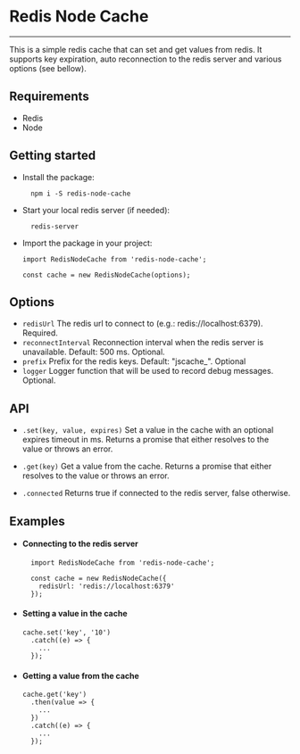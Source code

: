 # Redis Node Cache

***

This is a simple redis cache that can set and get values from redis.
It supports key expiration, auto reconnection to the redis server and various options (see bellow).

## Requirements

- Redis
- Node

## Getting started

- Install the package:  

  ```
    npm i -S redis-node-cache
  ```

- Start your local redis server (if needed):

  ```
    redis-server
  ```

- Import the package in your project:

  ```
  import RedisNodeCache from 'redis-node-cache';

  const cache = new RedisNodeCache(options);
  ```

## Options

- `redisUrl` The redis url to connect to (e.g.: redis://localhost:6379). Required.
- `reconnectInterval` Reconnection interval when the redis server is unavailable. Default: 500 ms. Optional.
- `prefix` Prefix for the redis keys. Default: "jscache_". Optional
- `logger` Logger function that will be used to record debug messages. Optional.

## API

- `.set(key, value, expires)` Set a value in the cache with an optional expires timeout in ms. Returns a promise that either resolves to the value or throws an error.

- `.get(key)` Get a value from the cache. Returns a promise that either resolves to the value or throws an error.

- `.connected` Returns true if connected to the redis server, false otherwise.

## Examples

- #### Connecting to the redis server

  ```
    import RedisNodeCache from 'redis-node-cache';

    const cache = new RedisNodeCache({
      redisUrl: 'redis://localhost:6379'
    });
  ```

- #### Setting a value in the cache

  ```
  cache.set('key', '10')
    .catch((e) => {
      ...
    });
  ```

- #### Getting a value from the cache

  ```
  cache.get('key')
    .then(value => {
      ...
    })
    .catch((e) => {
      ...
    });
  ```
